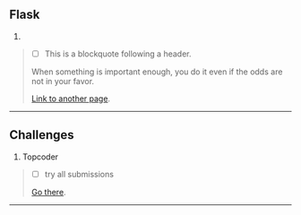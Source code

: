 ## Flask

1.  
> - [ ] This is a blockquote following a header.
>
> When something is important enough, you do it even if the odds are not in your favor.
>
> [Link to another page](./another-page.html).

* * *

## Challenges

1.  Topcoder
> - [ ] try all submissions
>
> [Go there](https://www.topcoder.com/challenges).

* * *

